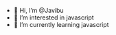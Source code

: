 - 👋 Hi, I’m @Javibu
- 👀 I’m interested in javascript
- 🌱 I’m currently learning javascript
<!---
Javibu/Javibu is a ✨ special ✨ repository because its `README.md` (this file) appears on your GitHub profile.
You can click the Preview link to take a look at your changes.
--->
